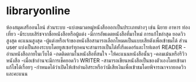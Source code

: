 libraryonline
=====

ห้องสมุดเสรีออนไลน์ ส่วนระบบ -แบ่งหมวดหมู่หนังสือออกเป็นประเภทต่างๆ เช่น นิยาย อาหาร ท่องเที่ยว -มีระบบเสิร์ชจากชื่อหนังสือหรือผู้แต่ง -มีการอัพเดตหนังสือที่มาใหม่ การแก้ไขล่าสุด ยอดวิวสูงสุด คะแนนสูงสุด -ผู้แต่งหรือเจ้าของหนังสือสามารถเลือกโหมดเป็นแบบเสียตังเพื่อเข้าชมได้  ส่วน user แบ่งเป็นสองระบบโดยยูสเซอร์ทุกคนจะสามารถเป็นได้ทั้งรีดเดอร์และไรท์เตอร์ READER  - อ่านหนังสือภายในเว็บได้  -กดติดตามในหนังสือที่สนใจ -ให้คะแนนหนังสือนั้นๆ -คอมเม้นหรือรีวิวหนังสือ -เมื่อเข้าอ่านจะมีการเช็คยอดวิว WRITER -สามารถเขียนหนังสือเป็นของตัวเองโดยเข้ามาแก้ไขได้เรื่อยๆ -กำหนดได้ว่าเปิดให้เข้าอ่านอิสระหรือว่ามีเสียเงินเพื่อเข้าชมโดยพิจารณาจากยอดวิวและคะแนน
